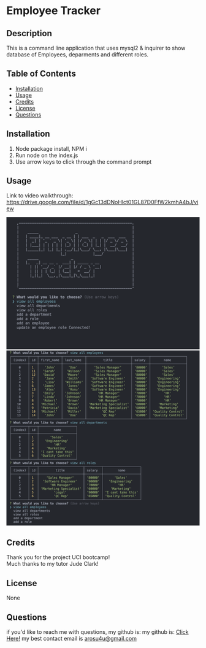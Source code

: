 # Employee Tracker
  
  ## Description 
  
  This is a command line application that uses mysql2 & inquirer to show database of Employees, deparments and different roles.
  
  ## Table of Contents
  
  - [Installation](#installation)
  - [Usage](#usage)
  - [Credits](#credits)
  - [License](#license)
  - [Questions](#questions)
  
  
  ## Installation
  
  1. Node package install, NPM i 
  2. Run node on the index.js 
  3. Use arrow keys to click through the command prompt
  
  ## Usage
  
  Link to video walkthrough: https://drive.google.com/file/d/1gGc13dDNoHlct01GL87D0FfW2kmhA4bJ/view
  
  ![Start Screen](assets/Screenshot%202023-09-26%20at%209.45.14%20PM.png)
  ![Menu](assets/Screenshot%202023-09-26%20at%209.45.58%20PM.png)
  
  ## Credits
  
  Thank you for the project UCI bootcamp! <br/> Much thanks to my tutor Jude Clark!
  
  ## License
  
  None

  ## Questions
  
  if you'd like to reach me with questions, my github is:
  my github is: [Click Here!](https://github.com/RaptureMe)
  my best contact email is arosu4u@gmail.com
  
  